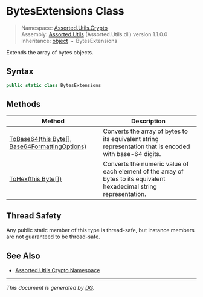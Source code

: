 ﻿# BytesExtensions Class

> Namespace: [Assorted.Utils.Crypto](index.md#assortedutilscrypto-namespace)\
> Assembly: [Assorted.Utils](index.md) (Assorted.Utils.dll) version 1.1.0.0\
> Inheritance: [object](https://docs.microsoft.com/en-us/dotnet/api/system.object) `→` BytesExtensions

Extends the array of bytes objects.

## Syntax

```csharp
public static class BytesExtensions
```

## Methods

Method | Description
--- | ---
[ToBase64(this Byte[], Base64FormattingOptions)](Assorted.Utils.Crypto.BytesExtensions.ToBase64.md) | Converts the array of bytes to its equivalent string representation that is encoded with base-64 digits.
[ToHex(this Byte[])](Assorted.Utils.Crypto.BytesExtensions.ToHex.md) | Converts the numeric value of each element of the array of bytes to its equivalent hexadecimal string representation.

## Thread Safety

Any public static member of this type is thread\-safe, but instance members are not guaranteed to be thread\-safe.

## See Also

- [Assorted.Utils.Crypto Namespace](index.md#assortedutilscrypto-namespace)

---

_This document is generated by [DG](https://github.com/Khojasteh/dg)._
